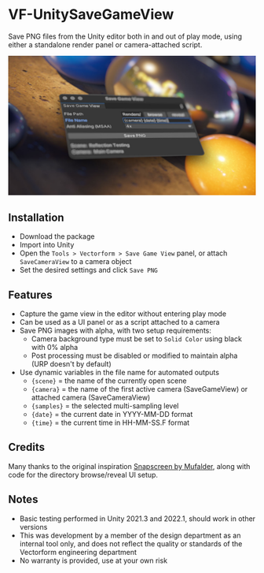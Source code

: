 # VF-UnitySaveGameView

Save PNG files from the Unity editor both in and out of play mode, using either a standalone render panel or camera-attached script.

![Screenshot of the Save Game View user interface showing the settings and Save PNG render button](Images/SaveGameView-Banner.jpg)



## Installation

- Download the package
- Import into Unity
- Open the `Tools > Vectorform > Save Game View` panel, or attach `SaveCameraView` to a camera object
- Set the desired settings and click `Save PNG`



## Features

- Capture the game view in the editor without entering play mode
- Can be used as a UI panel or as a script attached to a camera
- Save PNG images with alpha, with two setup requirements:
	- Camera background type must be set to `Solid Color` using black with 0% alpha
	- Post processing must be disabled or modified to maintain alpha (URP doesn't by default)
- Use dynamic variables in the file name for automated outputs
	- `{scene}` = the name of the currently open scene
	- `{camera}` = the name of the first active camera (SaveGameView) or attached camera (SaveCameraView)
	- `{samples}` = the selected multi-sampling level
	- `{date}` = the current date in YYYY-MM-DD format
	- `{time}` = the current time in HH-MM-SS.F format



## Credits

Many thanks to the original inspiration [Snapscreen by Mufalder](https://github.com/Mufalder/unity-snapscreen), along with code for the directory browse/reveal UI setup.



## Notes

- Basic testing performed in Unity 2021.3 and 2022.1, should work in other versions
- This was development by a member of the design department as an internal tool only, and does not reflect the quality or standards of the Vectorform engineering department
- No warranty is provided, use at your own risk